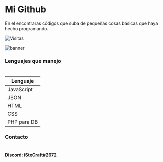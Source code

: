 #                                      Mi Github

En el encontraras códigos que suba de pequeñas cosas básicas que haya hecho programando. 

![Visitas](https://visitor-badge.glitch.me/badge?page_id=iStxCraft04.visitor-badge)                                  

![banner](https://i.imgur.com/kjRgLjh.jpg)

###                              Lenguajes que manejo

#


Lenguaje         |
-----------------|
JavaScript       |
JSON             |
HTML             |
CSS              |
PHP para DB      |


                                                
###                                    Contacto

#



**Discord: iStxCraft#2672**


# 

